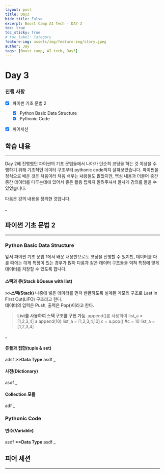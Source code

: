 ```yaml
---
layout: post
title: Day3
hide_title: False
excerpt: Boost Camp AI Tech - DAY 3
toc: true
toc_sticky: true
# toc_label: Category
feature-img: assets/img/feature-img/story.jpeg
author: Jay
tags: [Boost camp, AI tech, Day3]
---
```


# Day 3

### 진행 사항
  - [x] 파이썬 기초 문법 2
      - [x] Python Basic Data Structure
      - [x] Pythonic Code
  - [x] 피어세션


## 학습 내용
---
Day 2에 진행했던 파이썬의 기초 문법들에서 나아가 단순히 코딩을 하는 것 이상을 수행하기 위해 기초적인 데이터 구조부터 pythonic code까지 살펴보았습니다. 파이썬을 정식으로 배운 것은 처음이라 처음 배우는 내용들도 많았지만, 핵심 내용과 더불어 중간중간 데이터를 다루는데에 있어서 좋은 활용 팁까지 알려주셔서 알차게 강의를 들을 수 있었습니다.

다음은 강의 내용을 정리한 것입니다.

_   

## 파이썬 기초 문법 2
---
### Python Basic Data Structure
앞서 파이썬 기초 문법 1에서 배운 내용만으로도 코딩을 진행할 수 있지만, 데이터를 다룰 때에는 대게 특징이 있는 경우가 많아 다음과 같은 데이터 구조들을 익혀 특징에 맞게 데이터를 저장할 수 있도록 합니다.
#### **스택과 큐(Stack &Queue with list)**
**>>스택(Stack)**
나중에 넣은 데이터를 먼저 반환하도록 설계된 메모리 구조로 Last In First Out(LIFO) 구조라고 한다.   
데이터의 입력은 Push, 출력은 Pop()이라고 한다.
> **List를 사용하여 스택 구조를 구현 가능**
> .append()를 사용하여 
> list_a = [1,2,3,4]
> a.append(10)
> list_a = [1,2,3,4,10]
> c = a.pop()  #c = 10
> list_a = [1,2,3,4]


_
#### **튜플과 집합(tuple & set)**
adsf
**>>Data Type**
asdf
_
#### **사전(Dictionary)**
asdf
_
#### **Collection 모듈**
adf
_


### Pythonic Code

#### **변수(Variable)**
asdf
**>>Data Type**
asdf
_


## 피어 세션
---